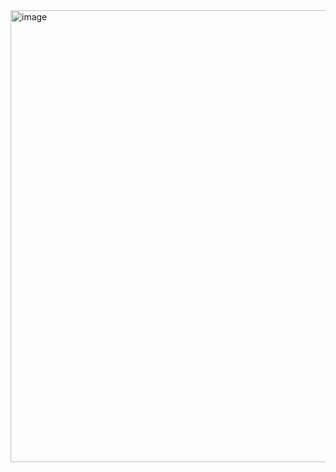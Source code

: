 <img width="1344" height="723" alt="image" src="https://github.com/user-attachments/assets/abf1a2da-df36-4ac6-95e2-e39837db3d11" />
